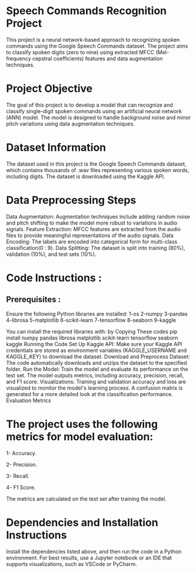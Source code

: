 # Speech Commands Recognition Project
This project is a neural network-based approach to recognizing spoken commands using the Google Speech Commands dataset. The project aims to classify spoken digits (zero to nine) using extracted MFCC (Mel-frequency cepstral coefficients) features and data augmentation techniques.

# Project Objective
The goal of this project is to develop a model that can recognize and classify single-digit spoken commands using an artificial neural network (ANN) model. The model is designed to handle background noise and minor pitch variations using data augmentation techniques.

# Dataset Information
The dataset used in this project is the Google Speech Commands dataset, which contains thousands of .wav files representing various spoken words, including digits. The dataset is downloaded using the Kaggle API.

# Data Preprocessing Steps
Data Augmentation: Augmentation techniques include adding random noise and pitch shifting to make the model more robust to variations in audio signals.
Feature Extraction: MFCC features are extracted from the audio files to provide meaningful representations of the audio signals.
Data Encoding: The labels are encoded into categorical form for multi-class classification(0 : 9).
Data Splitting: The dataset is split into training (80%), validation (10%), and test sets (10%).

# Code Instructions :
## Prerequisites :
Ensure the following Python libraries are installed:
1-os
2-numpy
3-pandas
4-librosa
5-matplotlib
6-scikit-learn
7-tensorflow
8-seaborn
9-kaggle

You can install the required libraries with:
by Copying These codes 
pip install numpy pandas librosa matplotlib scikit-learn tensorflow seaborn kaggle
Running the Code
Set Up Kaggle API: Make sure your Kaggle API credentials are stored as environment variables (KAGGLE_USERNAME and KAGGLE_KEY) to download the dataset.
Download and Preprocess Dataset:
The code automatically downloads and unzips the dataset to the specified folder.
Run the Model:
Train the model and evaluate its performance on the test set. The model outputs metrics, including accuracy, precision, recall, and F1 score.
Visualizations:
Training and validation accuracy and loss are visualized to monitor the model's learning process.
A confusion matrix is generated for a more detailed look at the classification performance.
Evaluation Metrics
# The project uses the following metrics for model evaluation:

1- Accuracy.

2- Precision.

3- Recall.

4- F1 Score.

The metrics are calculated on the test set after training the model.

# Dependencies and Installation Instructions
Install the dependencies listed above, and then run the code in a Python environment. For best results, use a Jupyter notebook or an IDE that supports visualizations, such as VSCode or PyCharm.
